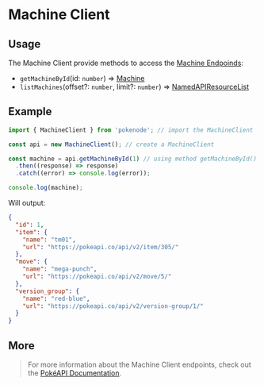 # Machine Client

## Usage

The Machine Client provide methods to access the [Machine Endpoinds](https://pokeapi.co/docs/v2#machines-section):

- `getMachineById`(id: `number`) => [Machine](typings/machine-typings?id=machine)
- `listMachines`(offset?: `number`, limit?: `number`) => [NamedAPIResourceList](typings/common-typings?id=named-api-resource-list)

## Example

```js
import { MachineClient } from 'pokenode'; // import the MachineClient

const api = new MachineClient(); // create a MachineClient

const machine = api.getMachineById(1) // using method getMachineById()
  .then((response) => response)
  .catch((error) => console.log(error));

console.log(machine);
```

Will output:

```json
{
  "id": 1,
  "item": {
    "name": "tm01",
    "url": "https://pokeapi.co/api/v2/item/305/"
  },
  "move": {
    "name": "mega-punch",
    "url": "https://pokeapi.co/api/v2/move/5/"
  },
  "version_group": {
    "name": "red-blue",
    "url": "https://pokeapi.co/api/v2/version-group/1/"
  }
}
```

## More

> For more information about the Machine Client endpoints, check out the [PokéAPI Documentation](https://pokeapi.co/docs/v2#machines-section).
